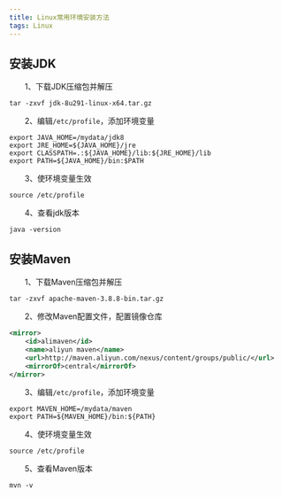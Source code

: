 ```yaml
---
title: Linux常用环境安装方法
tags: Linux
---
```


## 安装JDK

　　1、下载JDK压缩包并解压

```shell
tar -zxvf jdk-8u291-linux-x64.tar.gz
```

　　2、编辑`/etc/profile`，添加环境变量

```shell
export JAVA_HOME=/mydata/jdk8
export JRE_HOME=${JAVA_HOME}/jre
export CLASSPATH=.:${JAVA_HOME}/lib:${JRE_HOME}/lib
export PATH=${JAVA_HOME}/bin:$PATH
```

　　3、使环境变量生效

```shell
source /etc/profile
```

　　4、查看jdk版本

```shell
java -version
```

## 安装Maven

　　1、下载Maven压缩包并解压

```shell
tar -zxvf apache-maven-3.8.8-bin.tar.gz
```

　　2、修改Maven配置文件，配置镜像仓库

```xml
<mirror>
    <id>alimaven</id>  
    <name>aliyun maven</name>  
    <url>http://maven.aliyun.com/nexus/content/groups/public/</url>  
    <mirrorOf>central</mirrorOf>          
</mirror>
```

　　3、编辑`/etc/profile`，添加环境变量

```shell
export MAVEN_HOME=/mydata/maven
export PATH=${MAVEN_HOME}/bin:${PATH}
```

　　4、使环境变量生效

```shell
source /etc/profile
```

　　5、查看Maven版本

```shell
mvn -v
```

